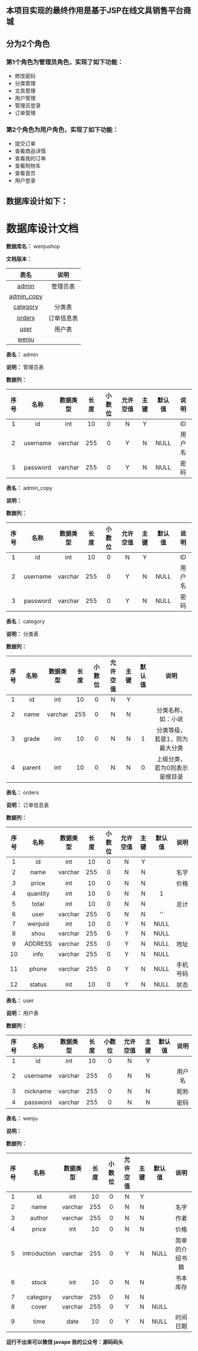 ## 本项目实现的最终作用是基于JSP在线文具销售平台商城
## 分为2个角色
### 第1个角色为管理员角色，实现了如下功能：
 - 修改密码
 - 分类管理
 - 文具管理
 - 用户管理
 - 管理员登录
 - 订单管理
### 第2个角色为用户角色，实现了如下功能：
 - 提交订单
 - 查看商品详情
 - 查看我的订单
 - 查看购物车
 - 查看首页
 - 用户登录
## 数据库设计如下：
# 数据库设计文档

**数据库名：** wenjushop

**文档版本：** 


| 表名                  | 说明       |
| :---: | :---: |
| [admin](#admin) | 管理员表 |
| [admin_copy](#admin_copy) |  |
| [category](#category) | 分类表 |
| [orders](#orders) | 订单信息表 |
| [user](#user) | 用户表 |
| [wenju](#wenju) |  |

**表名：** <a id="admin">admin</a>

**说明：** 管理员表

**数据列：**

| 序号 | 名称 | 数据类型 |  长度  | 小数位 | 允许空值 | 主键 | 默认值 | 说明 |
| :---: | :---: | :---: | :---: | :---: | :---: | :---: | :---: | :---: |
|  1   | id |   int   | 10 |   0    |    N     |  Y   |       | ID  |
|  2   | username |   varchar   | 255 |   0    |    Y     |  N   |   NULL    | 用户名  |
|  3   | password |   varchar   | 255 |   0    |    Y     |  N   |   NULL    | 密码  |

**表名：** <a id="admin_copy">admin_copy</a>

**说明：** 

**数据列：**

| 序号 | 名称 | 数据类型 |  长度  | 小数位 | 允许空值 | 主键 | 默认值 | 说明 |
| :---: | :---: | :---: | :---: | :---: | :---: | :---: | :---: | :---: |
|  1   | id |   int   | 10 |   0    |    N     |  Y   |       | ID  |
|  2   | username |   varchar   | 255 |   0    |    Y     |  N   |   NULL    | 用户名  |
|  3   | password |   varchar   | 255 |   0    |    Y     |  N   |   NULL    | 密码  |

**表名：** <a id="category">category</a>

**说明：** 分类表

**数据列：**

| 序号 | 名称 | 数据类型 |  长度  | 小数位 | 允许空值 | 主键 | 默认值 | 说明 |
| :---: | :---: | :---: | :---: | :---: | :---: | :---: | :---: | :---: |
|  1   | id |   int   | 10 |   0    |    N     |  Y   |       |   |
|  2   | name |   varchar   | 255 |   0    |    N     |  N   |       | 分类名称，如：小说  |
|  3   | grade |   int   | 10 |   0    |    N     |  N   |   1    | 分类等级，若是1，则为最大分类  |
|  4   | parent |   int   | 10 |   0    |    N     |  N   |   0    | 上级分类，若为0则表示是根目录  |

**表名：** <a id="orders">orders</a>

**说明：** 订单信息表

**数据列：**

| 序号 | 名称 | 数据类型 |  长度  | 小数位 | 允许空值 | 主键 | 默认值 | 说明 |
| :---: | :---: | :---: | :---: | :---: | :---: | :---: | :---: | :---: |
|  1   | id |   int   | 10 |   0    |    N     |  Y   |       |   |
|  2   | name |   varchar   | 255 |   0    |    N     |  N   |       | 名字  |
|  3   | price |   int   | 10 |   0    |    N     |  N   |       | 价格  |
|  4   | quantity |   int   | 10 |   0    |    N     |  N   |   1    |   |
|  5   | total |   int   | 10 |   0    |    N     |  N   |       | 总计  |
|  6   | user |   varchar   | 255 |   0    |    N     |  N   |   ''    |   |
|  7   | wenjuid |   int   | 10 |   0    |    Y     |  N   |   NULL    |   |
|  8   | shou |   varchar   | 255 |   0    |    Y     |  N   |   NULL    |   |
|  9   | ADDRESS |   varchar   | 255 |   0    |    Y     |  N   |   NULL    | 地址  |
|  10   | info |   varchar   | 255 |   0    |    Y     |  N   |   NULL    |   |
|  11   | phone |   varchar   | 255 |   0    |    Y     |  N   |   NULL    | 手机号码  |
|  12   | status |   int   | 10 |   0    |    Y     |  N   |   NULL    | 状态  |

**表名：** <a id="user">user</a>

**说明：** 用户表

**数据列：**

| 序号 | 名称 | 数据类型 |  长度  | 小数位 | 允许空值 | 主键 | 默认值 | 说明 |
| :---: | :---: | :---: | :---: | :---: | :---: | :---: | :---: | :---: |
|  1   | id |   int   | 10 |   0    |    N     |  Y   |       |   |
|  2   | username |   varchar   | 255 |   0    |    N     |  N   |       | 用户名  |
|  3   | nickname |   varchar   | 255 |   0    |    N     |  N   |       | 昵称  |
|  4   | password |   varchar   | 255 |   0    |    N     |  N   |       | 密码  |

**表名：** <a id="wenju">wenju</a>

**说明：** 

**数据列：**

| 序号 | 名称 | 数据类型 |  长度  | 小数位 | 允许空值 | 主键 | 默认值 | 说明 |
| :---: | :---: | :---: | :---: | :---: | :---: | :---: | :---: | :---: |
|  1   | id |   int   | 10 |   0    |    N     |  Y   |       |   |
|  2   | name |   varchar   | 255 |   0    |    N     |  N   |       | 名字  |
|  3   | author |   varchar   | 255 |   0    |    N     |  N   |       | 作者  |
|  4   | price |   int   | 10 |   0    |    N     |  N   |       | 价格  |
|  5   | introduction |   varchar   | 255 |   0    |    Y     |  N   |   NULL    | 简单的介绍书籍  |
|  6   | stock |   int   | 10 |   0    |    N     |  N   |       | 书本库存  |
|  7   | category |   varchar   | 255 |   0    |    N     |  N   |       |   |
|  8   | cover |   varchar   | 255 |   0    |    Y     |  N   |   NULL    |   |
|  9   | time |   date   | 10 |   0    |    Y     |  N   |   NULL    | 时间日期  |

**运行不出来可以微信 javape 我的公众号：源码码头**
